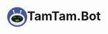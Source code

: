 <h1 align="center"><img src="https://raw.githubusercontent.com/FBA-Studio/TamTam.Bot/main/raws/tamtamb-bot-logo.svg?token=GHSAT0AAAAAAB4D5FSDPTIMKEBGIVBAY3LSZBZXHXQ" align="center" height="46"></img>TamTam.Bot</h1>
